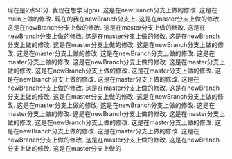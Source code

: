 现在是2点50分.
我现在想学习gpu.
这是在newBranch分支上做的修改.
这是在main上做的修改.
现在的我在newBranch分支上.
这是在master分支上做的修改.
这是在newBranch分支上做的修改.
这是在master分支上做的修改.
这是在newBranch分支上做的修改.
这是在master分支上做的修改.
这是在newBranch分支上做的修改.
这是在master分支上做的修改.
这是在newBranch分支上做的修改.
这是在master分支上做的修改.
这是在newBranch分支上做的修改.
这是在master分支上做的修改.
这是在newBranch分支上做的修改.
这是在master分支上做的修改.
这是在newBranch分支上做的修改.
这是在master分支上做的修改.
这是在newBranch分支上做的修改.
这是在master分支上做的修改.
这是在newBranch分支上做的修改.
这是在master分支上做的修改.
这是在newBranch分支上做的修改.
这是在master分支上做的修改.
这是在newBranch分支上做的修改.
这是在master分支上做的修改.
这是在newBranch分支上做的修改.
这是在master分支上做的修改.
这是在newBranch分支上做的修改.
这是在master分支上做的修改.
这是在newBranch分支上做的修改.
这是在master分支上做的修改.
这是在newBranch分支上做的修改.
这是在master分支上做的修改.
这是在newBranch分支上做的修改.
这是在master分支上做的修改.
这是在newBranch分支上做的修改.
这是在master分支上做的